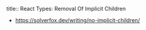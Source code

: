 title:: React Types: Removal Of Implicit Children

- https://solverfox.dev/writing/no-implicit-children/

